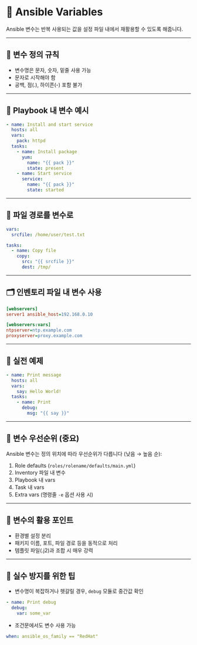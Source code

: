 
# 🔧 Ansible Variables

Ansible 변수는 반복 사용되는 값을 설정 파일 내에서 재활용할 수 있도록 해줍니다.

---

## 🧠 변수 정의 규칙

- 변수명은 문자, 숫자, 밑줄 사용 가능
- 문자로 시작해야 함
- 공백, 점(.), 하이픈(-) 포함 불가

---

## 📄 Playbook 내 변수 예시

```yaml
- name: Install and start service
  hosts: all
  vars:
    pack: httpd
  tasks:
    - name: Install package
      yum:
        name: "{{ pack }}"
        state: present
    - name: Start service
      service:
        name: "{{ pack }}"
        state: started
```

---

## 📄 파일 경로를 변수로

```yaml
vars:
  srcfile: /home/user/test.txt

tasks:
  - name: Copy file
    copy:
      src: "{{ srcfile }}"
      dest: /tmp/
```

---

## 🗂 인벤토리 파일 내 변수 사용

```ini
[webservers]
server1 ansible_host=192.168.0.10

[webservers:vars]
ntpserver=ntp.example.com
proxyserver=proxy.example.com
```

---

## 🔄 실전 예제

```yaml
- name: Print message
  hosts: all
  vars:
    say: Hello World!
  tasks:
    - name: Print
      debug:
        msg: "{{ say }}"
```


---

## 📘 변수 우선순위 (중요)

Ansible 변수는 정의 위치에 따라 우선순위가 다릅니다 (낮음 → 높음 순):

1. Role defaults (`roles/rolename/defaults/main.yml`)
2. Inventory 파일 내 변수
3. Playbook 내 vars
4. Task 내 vars
5. Extra vars (명령줄 `-e` 옵션 사용 시)

---

## 🎯 변수의 활용 포인트

- 환경별 설정 분리
- 패키지 이름, 포트, 파일 경로 등을 동적으로 처리
- 템플릿 파일(.j2)과 조합 시 매우 강력

---

## 🧪 실수 방지를 위한 팁

- 변수명이 복잡하거나 헷갈릴 경우, `debug` 모듈로 중간값 확인
```yaml
- name: Print debug
  debug:
    var: some_var
```

- 조건문에서도 변수 사용 가능
```yaml
when: ansible_os_family == "RedHat"
```
